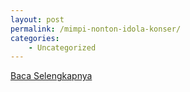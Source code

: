 ```yaml
---
layout: post
permalink: /mimpi-nonton-idola-konser/
categories:
    - Uncategorized
---
```


[Baca Selengkapnya](/08)